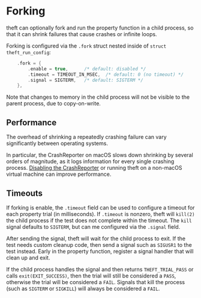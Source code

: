 # Forking

theft can optionally fork and run the property function in a child process,
so that it can shrink failures that cause crashes or infinite loops.

Forking is configured via the `.fork` struct nested inside of
`struct theft_run_config`:

```c
    .fork = {
        .enable = true,      /* default: disabled */
        .timeout = TIMEOUT_IN_MSEC,  /* default: 0 (no timeout) */
        .signal = SIGTERM,   /* default: SIGTERM */
    },
```

Note that changes to memory in the child process will not be
visible to the parent process, due to copy-on-write.


## Performance

The overhead of shrinking a repeatedly crashing failure can vary
significantly between operating systems.

In particular, the CrashReporter on macOS slows down shrinking by
several orders of magnitude, as it logs information for every single
crashing process. [Disabling the CrashReporter][1] or running theft
on a non-macOS virtual machine can improve performance.

[1]: https://www.gregoryvarghese.com/reportcrash-high-cpu-disable-reportcrash/


## Timeouts

If forking is enable, the `.timeout` field can be used to configure a
timeout for each property trial (in milliseconds). If `.timeout` is
nonzero, theft will `kill(2)` the child process if the test does not
complete within the timeout. The `kill` signal defaults to `SIGTERM`,
but can me configured via the `.signal` field.

After sending the signal, theft will wait for the child process to exit.
If the test needs custom cleanup code, then send a signal such as
`SIGUSR1` to the test instead. Early in the property function, register
a signal handler that will clean up and exit.

If the child process handles the signal and then returns
`THEFT_TRIAL_PASS` or calls `exit(EXIT_SUCCESS)`, then the trial will
still be considered a `PASS`, otherwise the trial will be considered a
`FAIL`. Signals that kill the process (such as `SIGTERM` or `SIGKILL`)
will always be considered a `FAIL`.
